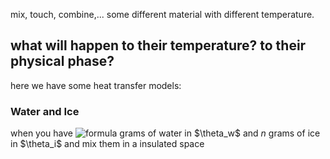 mix, touch, combine,... some different material with different temperature.
## what will happen to their temperature? to their physical phase?

here we have some heat transfer models:

### Water and Ice

when you have ![formula](https://latex.codecogs.com/svg.image?m) grams of water in $\theta_w\$ and  $n$ grams of ice in $\theta_i\$ and mix them in a insulated space

